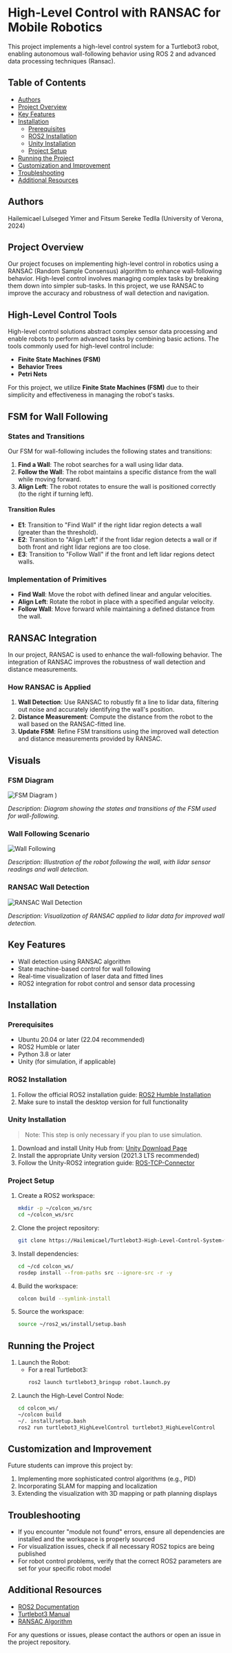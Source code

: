 # High-Level Control with RANSAC for Mobile Robotics

This project implements a high-level control system for a Turtlebot3 robot, enabling autonomous wall-following behavior using ROS 2 and advanced data processing techniques (Ransac).

## Table of Contents
- [Authors](#authors)
- [Project Overview](#project-overview)
- [Key Features](#key-features)
- [Installation](#installation)
  - [Prerequisites](#prerequisites)
  - [ROS2 Installation](#ros2-installation)
  - [Unity Installation](#unity-installation)
  - [Project Setup](#project-setup)
- [Running the Project](#running-the-project)
- [Customization and Improvement](#customization-and-improvement)
- [Troubleshooting](#troubleshooting)
- [Additional Resources](#additional-resources)

## Authors

Hailemicael Lulseged Yimer and Fitsum Sereke Tedlla (University of Verona, 2024)

## Project Overview

Our project focuses on implementing high-level control in robotics using a RANSAC (Random Sample Consensus) algorithm to enhance wall-following behavior. High-level control involves managing complex tasks by breaking them down into simpler sub-tasks. In this project, we use RANSAC to improve the accuracy and robustness of wall detection and navigation.

## High-Level Control Tools

High-level control solutions abstract complex sensor data processing and enable robots to perform advanced tasks by combining basic actions. The tools commonly used for high-level control include:

- **Finite State Machines (FSM)**
- **Behavior Trees**
- **Petri Nets**

For this project, we utilize **Finite State Machines (FSM)** due to their simplicity and effectiveness in managing the robot's tasks.

## FSM for Wall Following

### States and Transitions

Our FSM for wall-following includes the following states and transitions:

1. **Find a Wall**: The robot searches for a wall using lidar data.
2. **Follow the Wall**: The robot maintains a specific distance from the wall while moving forward.
3. **Align Left**: The robot rotates to ensure the wall is positioned correctly (to the right if turning left).

#### Transition Rules

- **E1**: Transition to "Find Wall" if the right lidar region detects a wall (greater than the threshold).
- **E2**: Transition to "Align Left" if the front lidar region detects a wall or if both front and right lidar regions are too close.
- **E3**: Transition to "Follow Wall" if the front and left lidar regions detect walls.

### Implementation of Primitives

- **Find Wall**: Move the robot with defined linear and angular velocities.
- **Align Left**: Rotate the robot in place with a specified angular velocity.
- **Follow Wall**: Move forward while maintaining a defined distance from the wall.

## RANSAC Integration

In our project, RANSAC is used to enhance the wall-following behavior. The integration of RANSAC improves the robustness of wall detection and distance measurements.

### How RANSAC is Applied

1. **Wall Detection**: Use RANSAC to robustly fit a line to lidar data, filtering out noise and accurately identifying the wall's position.
2. **Distance Measurement**: Compute the distance from the robot to the wall based on the RANSAC-fitted line.
3. **Update FSM**: Refine FSM transitions using the improved wall detection and distance measurements provided by RANSAC.

## Visuals

### FSM Diagram

![FSM Diagram](https://github.com/Hailemicael/High-Level-Control-with-RANSAC-Project-for-Mobile-Robotics/blob/main/Image/HighLabelCOntroller.PNG)
)

*Description: Diagram showing the states and transitions of the FSM used for wall-following.*

### Wall Following Scenario

![Wall Following](https://github.com/Hailemicael/High-Level-Control-with-RANSAC-Project-for-Mobile-Robotics/blob/main/Image/HighLabelWallFollow1.PNG)

*Description: Illustration of the robot following the wall, with lidar sensor readings and wall detection.*

### RANSAC Wall Detection

![RANSAC Wall Detection](https://github.com/Hailemicael/High-Level-Control-with-RANSAC-Project-for-Mobile-Robotics/blob/main/Image/HighLabelWallFollow.PNG)

*Description: Visualization of RANSAC applied to lidar data for improved wall detection.*


## Key Features

- Wall detection using RANSAC algorithm
- State machine-based control for wall following
- Real-time visualization of laser data and fitted lines
- ROS2 integration for robot control and sensor data processing

## Installation

### Prerequisites

- Ubuntu 20.04 or later (22.04 recommended)
- ROS2 Humble or later
- Python 3.8 or later
- Unity (for simulation, if applicable)

### ROS2 Installation

1. Follow the official ROS2 installation guide: [ROS2 Humble Installation](https://docs.ros.org/en/humble/Installation.html)
2. Make sure to install the desktop version for full functionality

### Unity Installation

> Note: This step is only necessary if you plan to use simulation.

1. Download and install Unity Hub from: [Unity Download Page](https://unity.com/download)
2. Install the appropriate Unity version (2021.3 LTS recommended)
3. Follow the Unity-ROS2 integration guide: [ROS-TCP-Connector](https://github.com/Unity-Technologies/ROS-TCP-Connector)

### Project Setup

1. Create a ROS2 workspace:
   ```sh
   mkdir -p ~/colcon_ws/src
   cd ~/colcon_ws/src
   ```

2. Clone the project repository:
   ```sh
   git clone https://Hailemicael/Turtlebot3-High-Level-Control-System-with-Ransac.git]
   ```

3. Install dependencies:
   ```sh
   cd ~/cd colcon_ws/
   rosdep install --from-paths src --ignore-src -r -y
   ```

4. Build the workspace:
   ```sh
   colcon build --symlink-install
   ```

5. Source the workspace:
   ```sh
   source ~/ros2_ws/install/setup.bash
   ```

## Running the Project

1. Launch the Robot:
   - For a real Turtlebot3:
     ```sh
     ros2 launch turtlebot3_bringup robot.launch.py

2. Launch the High-Level Control Node:
   ```sh
   cd colcon_ws/
   ~/colcon build
   ~/. install/setup.bash
   ros2 run turtlebot3_HighLevelControl turtlebot3_HighLevelControl 
   ```

## Customization and Improvement

Future students can improve this project by:

1. Implementing more sophisticated control algorithms (e.g., PID)
2. Incorporating SLAM for mapping and localization
3. Extending the visualization with 3D mapping or path planning displays

## Troubleshooting

- If you encounter "module not found" errors, ensure all dependencies are installed and the workspace is properly sourced
- For visualization issues, check if all necessary ROS2 topics are being published
- For robot control problems, verify that the correct ROS2 parameters are set for your specific robot model

## Additional Resources

- [ROS2 Documentation](https://docs.ros.org/en/humble/)
- [Turtlebot3 Manual](https://emanual.robotis.com/docs/en/platform/turtlebot3/overview/)
- [RANSAC Algorithm](https://en.wikipedia.org/wiki/Random_sample_consensus)

For any questions or issues, please contact the authors or open an issue in the project repository.
